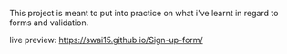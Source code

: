 This project is meant to put into practice on what i've learnt in regard to forms and validation.

live preview: https://swai15.github.io/Sign-up-form/
